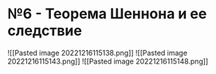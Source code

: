 # №6 - Теорема Шеннона и ее следствие

![[Pasted image 20221216115138.png]]
![[Pasted image 20221216115143.png]]
![[Pasted image 20221216115148.png]]